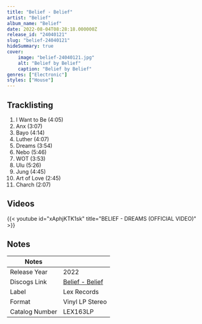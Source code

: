 ```yaml
---
title: "Belief - Belief"
artist: "Belief"
album_name: "Belief"
date: 2022-08-04T08:28:18.000000Z
release_id: "24040121"
slug: "belief-24040121"
hideSummary: true
cover:
    image: "belief-24040121.jpg"
    alt: "Belief by Belief"
    caption: "Belief by Belief"
genres: ["Electronic"]
styles: ["House"]
---
```


## Tracklisting
1. I Want to Be (4:05)
2. Anx (3:07)
3. Bayo (4:14)
4. Luther (4:07)
5. Dreams (3:54)
6. Nebo (5:46)
7. WOT (3:53)
8. Ulu (5:26)
9. Jung (4:45)
10. Art of Love (2:45)
11. Charch (2:07)




## Videos
{{< youtube id="xAphjKTK1sk" title="BELIEF - DREAMS (OFFICIAL VIDEO)" >}}

## Notes
| Notes          |             |
| ---------------| ----------- |
| Release Year   | 2022 |
| Discogs Link   | [Belief - Belief](https://www.discogs.com/release/24040121-Belief-Belief) |
| Label          | Lex Records |
| Format         | Vinyl LP Stereo |
| Catalog Number | LEX163LP |

